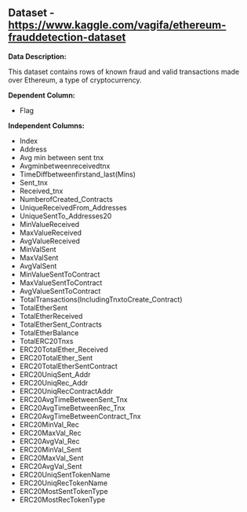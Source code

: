 
## Dataset -  https://www.kaggle.com/vagifa/ethereum-frauddetection-dataset

**Data Description:**    

This dataset contains rows of known fraud and valid transactions made over Ethereum, a type of cryptocurrency.

**Dependent Column:**
- Flag

**Independent Columns:**  
- Index
- Address
- Avg min between sent tnx
- Avgminbetweenreceivedtnx
- TimeDiffbetweenfirstand_last(Mins)
- Sent_tnx
- Received_tnx
- NumberofCreated_Contracts
- UniqueReceivedFrom_Addresses
- UniqueSentTo_Addresses20
- MinValueReceived
- MaxValueReceived
- AvgValueReceived
- MinValSent
- MaxValSent
- AvgValSent
- MinValueSentToContract
- MaxValueSentToContract
- AvgValueSentToContract
- TotalTransactions(IncludingTnxtoCreate_Contract)
- TotalEtherSent
- TotalEtherReceived
- TotalEtherSent_Contracts
- TotalEtherBalance
- TotalERC20Tnxs
- ERC20TotalEther_Received
- ERC20TotalEther_Sent
- ERC20TotalEtherSentContract
- ERC20UniqSent_Addr
- ERC20UniqRec_Addr
- ERC20UniqRecContractAddr
- ERC20AvgTimeBetweenSent_Tnx
- ERC20AvgTimeBetweenRec_Tnx
- ERC20AvgTimeBetweenContract_Tnx
- ERC20MinVal_Rec
- ERC20MaxVal_Rec
- ERC20AvgVal_Rec
- ERC20MinVal_Sent
- ERC20MaxVal_Sent
- ERC20AvgVal_Sent
- ERC20UniqSentTokenName
- ERC20UniqRecTokenName
- ERC20MostSentTokenType
- ERC20MostRecTokenType
